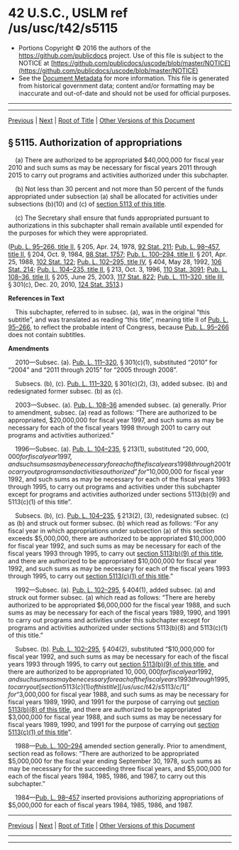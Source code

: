 ---
---

# 42 U.S.C., USLM ref /us/usc/t42/s5115

* Portions Copyright © 2016 the authors of the https://github.com/publicdocs project.
  Use of this file is subject to the NOTICE at [https://github.com/publicdocs/uscode/blob/master/NOTICE](https://github.com/publicdocs/uscode/blob/master/NOTICE)
* See the [Document Metadata](././../../../../..//README.md) for more information.
  This file is generated from historical government data; content and/or formatting may be inaccurate and out-of-date and should not be used for official purposes.

----------
----------

[Previous](./../../../../..//us/usc/t42/ch67/schII/m__us_usc_t42_s5114.md) | [Next](./../../../../..//us/usc/t42/ch67/schII/m__us_usc_t42_s5115a.md) | [Root of Title](./../../../../../) | [Other Versions of this Document](https://publicdocs.github.io/go/links?ns=uslm&ref=%2Fus%2Fusc%2Ft42%2Fs5115)

## § 5115. Authorization of appropriations

    (a) There are authorized to be appropriated $40,000,000 for fiscal year 2010 and such sums as may be necessary for fiscal years 2011 through 2015 to carry out programs and activities authorized under this subchapter.

    (b) Not less than 30 percent and not more than 50 percent of the funds appropriated under subsection (a) shall be allocated for activities under subsections (b)(10) and (c) of [section 5113 of this title][/us/usc/t42/s5113].

    (c) The Secretary shall ensure that funds appropriated pursuant to authorizations in this subchapter shall remain available until expended for the purposes for which they were appropriated.

([Pub. L. 95–266, title II][/us/pl/95/266/tII], § 205, Apr. 24, 1978, [92 Stat. 211][/us/stat/92/211]; [Pub. L. 98–457, title II][/us/pl/98/457/tII], § 204, Oct. 9, 1984, [98 Stat. 1757][/us/stat/98/1757]; [Pub. L. 100–294, title II][/us/pl/100/294/tII], § 201, Apr. 25, 1988, [102 Stat. 122][/us/stat/102/122]; [Pub. L. 102–295, title IV][/us/pl/102/295/tIV], § 404, May 28, 1992, [106 Stat. 214][/us/stat/106/214]; [Pub. L. 104–235, title II][/us/pl/104/235/tII], § 213, Oct. 3, 1996, [110 Stat. 3091][/us/stat/110/3091]; [Pub. L. 108–36, title II][/us/pl/108/36/tII], § 205, June 25, 2003, [117 Stat. 822][/us/stat/117/822]; [Pub. L. 111–320, title III][/us/pl/111/320/tIII], § 301(c), Dec. 20, 2010, [124 Stat. 3513][/us/stat/124/3513].)

 __References in Text__ 

    This subchapter, referred to in subsec. (a), was in the original “this subtitle”, and was translated as reading “this title”, meaning title II of [Pub. L. 95–266][/us/pl/95/266], to reflect the probable intent of Congress, because [Pub. L. 95–266][/us/pl/95/266] does not contain subtitles.

 __Amendments__ 

    2010—Subsec. (a). [Pub. L. 111–320][/us/pl/111/320], § 301(c)(1), substituted “2010” for “2004” and “2011 through 2015” for “2005 through 2008”.

    Subsecs. (b), (c). [Pub. L. 111–320][/us/pl/111/320], § 301(c)(2), (3), added subsec. (b) and redesignated former subsec. (b) as (c).

    2003—Subsec. (a). [Pub. L. 108–36][/us/pl/108/36] amended subsec. (a) generally. Prior to amendment, subsec. (a) read as follows: “There are authorized to be appropriated, $20,000,000 for fiscal year 1997, and such sums as may be necessary for each of the fiscal years 1998 through 2001 to carry out programs and activities authorized.”

    1996—Subsec. (a). [Pub. L. 104–235][/us/pl/104/235], § 213(1), substituted “$20,000,000 for fiscal year 1997, and such sums as may be necessary for each of the fiscal years 1998 through 2001 to carry out programs and activities authorized” for “$10,000,000 for fiscal year 1992, and such sums as may be necessary for each of the fiscal years 1993 through 1995, to carry out programs and activities under this subchapter except for programs and activities authorized under sections 5113(b)(9) and 5113(c)(1) of this title”.

    Subsecs. (b), (c). [Pub. L. 104–235][/us/pl/104/235], § 213(2), (3), redesignated subsec. (c) as (b) and struck out former subsec. (b) which read as follows: “For any fiscal year in which appropriations under subsection (a) of this section exceeds $5,000,000, there are authorized to be appropriated $10,000,000 for fiscal year 1992, and such sums as may be necessary for each of the fiscal years 1993 through 1995, to carry out [section 5113(b)(9) of this title][/us/usc/t42/s5113/b/9], and there are authorized to be appropriated $10,000,000 for fiscal year 1992, and such sums as may be necessary for each of the fiscal years 1993 through 1995, to carry out [section 5113(c)(1) of this title][/us/usc/t42/s5113/c/1].”

    1992—Subsec. (a). [Pub. L. 102–295][/us/pl/102/295], § 404(1), added subsec. (a) and struck out former subsec. (a) which read as follows: “There are hereby authorized to be appropriated $6,000,000 for the fiscal year 1988, and such sums as may be necessary for each of the fiscal years 1989, 1990, and 1991 to carry out programs and activities under this subchapter except for programs and activities authorized under sections 5113(b)(8) and 5113(c)(1) of this title.”

    Subsec. (b). [Pub. L. 102–295][/us/pl/102/295], § 404(2), substituted “$10,000,000 for fiscal year 1992, and such sums as may be necessary for each of the fiscal years 1993 through 1995, to carry out [section 5113(b)(9) of this title][/us/usc/t42/s5113/b/9], and there are authorized to be appropriated $10,000,000 for fiscal year 1992, and such sums as may be necessary for each of the fiscal years 1993 through 1995, to carry out [section 5113(c)(1) of this title][/us/usc/t42/s5113/c/1]” for “$3,000,000 for fiscal year 1988, and such sums as may be necessary for fiscal years 1989, 1990, and 1991 for the purpose of carrying out [section 5113(b)(8) of this title][/us/usc/t42/s5113/b/8], and there are authorized to be appropriated $3,000,000 for fiscal year 1988, and such sums as may be necessary for fiscal years 1989, 1990, and 1991 for the purpose of carrying out [section 5113(c)(1) of this title][/us/usc/t42/s5113/c/1]”.

    1988—[Pub. L. 100–294][/us/pl/100/294] amended section generally. Prior to amendment, section read as follows: “There are authorized to be appropriated $5,000,000 for the fiscal year ending September 30, 1978, such sums as may be necessary for the succeeding three fiscal years, and $5,000,000 for each of the fiscal years 1984, 1985, 1986, and 1987, to carry out this subchapter.”

    1984—[Pub. L. 98–457][/us/pl/98/457] inserted provisions authorizing appropriations of $5,000,000 for each of fiscal years 1984, 1985, 1986, and 1987.

----------

[Previous](./../../../../..//us/usc/t42/ch67/schII/m__us_usc_t42_s5114.md) | [Next](./../../../../..//us/usc/t42/ch67/schII/m__us_usc_t42_s5115a.md) | [Root of Title](./../../../../../) | [Other Versions of this Document](https://publicdocs.github.io/go/links?ns=uslm&ref=%2Fus%2Fusc%2Ft42%2Fs5115)

----------
----------

[/us/usc/t42/s5113]: https://publicdocs.github.io/go/links?ns=uslm&ref=%2Fus%2Fusc%2Ft42%2Fs5113
[/us/pl/95/266/tII]: https://publicdocs.github.io/go/links?ns=uslm&ref=%2Fus%2Fpl%2F95%2F266%2FtII
[/us/stat/92/211]: https://publicdocs.github.io/go/links?ns=uslm&ref=%2Fus%2Fstat%2F92%2F211
[/us/pl/98/457/tII]: https://publicdocs.github.io/go/links?ns=uslm&ref=%2Fus%2Fpl%2F98%2F457%2FtII
[/us/stat/98/1757]: https://publicdocs.github.io/go/links?ns=uslm&ref=%2Fus%2Fstat%2F98%2F1757
[/us/pl/100/294/tII]: https://publicdocs.github.io/go/links?ns=uslm&ref=%2Fus%2Fpl%2F100%2F294%2FtII
[/us/stat/102/122]: https://publicdocs.github.io/go/links?ns=uslm&ref=%2Fus%2Fstat%2F102%2F122
[/us/pl/102/295/tIV]: https://publicdocs.github.io/go/links?ns=uslm&ref=%2Fus%2Fpl%2F102%2F295%2FtIV
[/us/stat/106/214]: https://publicdocs.github.io/go/links?ns=uslm&ref=%2Fus%2Fstat%2F106%2F214
[/us/pl/104/235/tII]: https://publicdocs.github.io/go/links?ns=uslm&ref=%2Fus%2Fpl%2F104%2F235%2FtII
[/us/stat/110/3091]: https://publicdocs.github.io/go/links?ns=uslm&ref=%2Fus%2Fstat%2F110%2F3091
[/us/pl/108/36/tII]: https://publicdocs.github.io/go/links?ns=uslm&ref=%2Fus%2Fpl%2F108%2F36%2FtII
[/us/stat/117/822]: https://publicdocs.github.io/go/links?ns=uslm&ref=%2Fus%2Fstat%2F117%2F822
[/us/pl/111/320/tIII]: https://publicdocs.github.io/go/links?ns=uslm&ref=%2Fus%2Fpl%2F111%2F320%2FtIII
[/us/stat/124/3513]: https://publicdocs.github.io/go/links?ns=uslm&ref=%2Fus%2Fstat%2F124%2F3513
[/us/pl/95/266]: https://publicdocs.github.io/go/links?ns=uslm&ref=%2Fus%2Fpl%2F95%2F266
[/us/pl/95/266]: https://publicdocs.github.io/go/links?ns=uslm&ref=%2Fus%2Fpl%2F95%2F266
[/us/pl/111/320]: https://publicdocs.github.io/go/links?ns=uslm&ref=%2Fus%2Fpl%2F111%2F320
[/us/pl/111/320]: https://publicdocs.github.io/go/links?ns=uslm&ref=%2Fus%2Fpl%2F111%2F320
[/us/pl/108/36]: https://publicdocs.github.io/go/links?ns=uslm&ref=%2Fus%2Fpl%2F108%2F36
[/us/pl/104/235]: https://publicdocs.github.io/go/links?ns=uslm&ref=%2Fus%2Fpl%2F104%2F235
[/us/pl/104/235]: https://publicdocs.github.io/go/links?ns=uslm&ref=%2Fus%2Fpl%2F104%2F235
[/us/usc/t42/s5113/b/9]: https://publicdocs.github.io/go/links?ns=uslm&ref=%2Fus%2Fusc%2Ft42%2Fs5113%2Fb%2F9
[/us/usc/t42/s5113/c/1]: https://publicdocs.github.io/go/links?ns=uslm&ref=%2Fus%2Fusc%2Ft42%2Fs5113%2Fc%2F1
[/us/pl/102/295]: https://publicdocs.github.io/go/links?ns=uslm&ref=%2Fus%2Fpl%2F102%2F295
[/us/pl/102/295]: https://publicdocs.github.io/go/links?ns=uslm&ref=%2Fus%2Fpl%2F102%2F295
[/us/usc/t42/s5113/b/9]: https://publicdocs.github.io/go/links?ns=uslm&ref=%2Fus%2Fusc%2Ft42%2Fs5113%2Fb%2F9
[/us/usc/t42/s5113/c/1]: https://publicdocs.github.io/go/links?ns=uslm&ref=%2Fus%2Fusc%2Ft42%2Fs5113%2Fc%2F1
[/us/usc/t42/s5113/b/8]: https://publicdocs.github.io/go/links?ns=uslm&ref=%2Fus%2Fusc%2Ft42%2Fs5113%2Fb%2F8
[/us/usc/t42/s5113/c/1]: https://publicdocs.github.io/go/links?ns=uslm&ref=%2Fus%2Fusc%2Ft42%2Fs5113%2Fc%2F1
[/us/pl/100/294]: https://publicdocs.github.io/go/links?ns=uslm&ref=%2Fus%2Fpl%2F100%2F294
[/us/pl/98/457]: https://publicdocs.github.io/go/links?ns=uslm&ref=%2Fus%2Fpl%2F98%2F457


